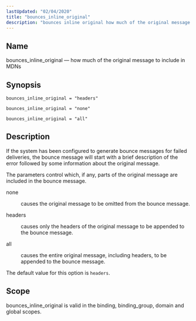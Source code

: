 ```yaml
---
lastUpdated: "02/04/2020"
title: "bounces_inline_original"
description: "bounces inline original how much of the original message to include in MD Ns bounces inline original headers bounces inline original none bounces inline original all If the system has been configured to generate bounce messages for failed deliveries the bounce message will start with a brief description of the..."
---
```


<a name="conf.ref.bounces_inline_original"></a> 
## Name

bounces_inline_original — how much of the original message to include in MDNs

## Synopsis

`bounces_inline_original = "headers"`

`bounces_inline_original = "none"`

`bounces_inline_original = "all"`

<a name="idp8431648"></a> 
## Description

If the system has been configured to generate bounce messages for failed deliveries, the bounce message will start with a brief description of the error followed by some information about the original message.

The parameters control which, if any, parts of the original message are included in the bounce message.

<dl class="variablelist">

<dt>none</dt>

<dd>

causes the original message to be omitted from the bounce message.

</dd>

<dt>headers</dt>

<dd>

causes only the headers of the original message to be appended to the bounce message.

</dd>

<dt>all</dt>

<dd>

causes the entire original message, including headers, to be appended to the bounce message.

</dd>

</dl>

The default value for this option is `headers`.

<a name="idp8440416"></a> 
## Scope

bounces_inline_original is valid in the binding, binding_group, domain and global scopes.